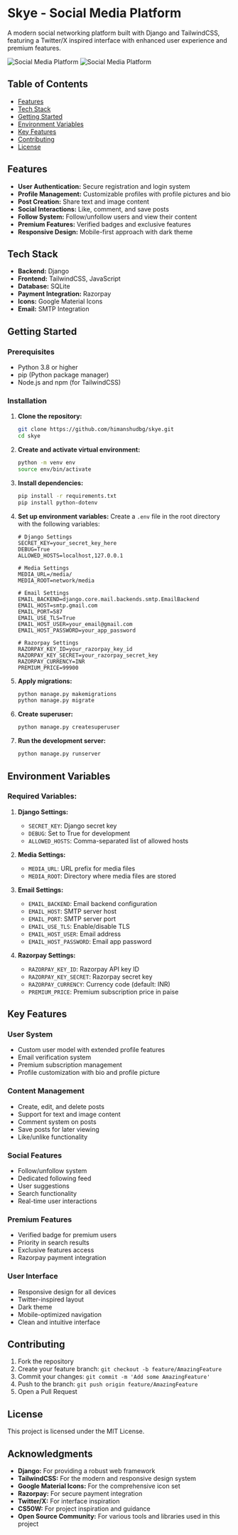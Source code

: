 # Skye - Social Media Platform

A modern social networking platform built with Django and TailwindCSS, featuring a Twitter/X inspired interface with enhanced user experience and premium features.

![Social Media Platform](network/static/network/Images/screenshot1.png)
![Social Media Platform](network/static/network/Images/screenshot2.png)

## Table of Contents

- [Features](#features)
- [Tech Stack](#tech-stack)
- [Getting Started](#getting-started)
- [Environment Variables](#environment-variables)
- [Key Features](#key-features)
- [Contributing](#contributing)
- [License](#license)

## Features

- **User Authentication:** Secure registration and login system
- **Profile Management:** Customizable profiles with profile pictures and bio
- **Post Creation:** Share text and image content
- **Social Interactions:** Like, comment, and save posts
- **Follow System:** Follow/unfollow users and view their content
- **Premium Features:** Verified badges and exclusive features
- **Responsive Design:** Mobile-first approach with dark theme

## Tech Stack

- **Backend:** Django
- **Frontend:** TailwindCSS, JavaScript
- **Database:** SQLite
- **Payment Integration:** Razorpay
- **Icons:** Google Material Icons
- **Email:** SMTP Integration

## Getting Started

### Prerequisites

- Python 3.8 or higher
- pip (Python package manager)
- Node.js and npm (for TailwindCSS)

### Installation

1. **Clone the repository:**
   ```bash
   git clone https://github.com/himanshudbg/skye.git
   cd skye
   ```

2. **Create and activate virtual environment:**
   ```bash
   python -m venv env
   source env/bin/activate
   ```

3. **Install dependencies:**
   ```bash
   pip install -r requirements.txt
   pip install python-dotenv
   ```

4. **Set up environment variables:**
   Create a `.env` file in the root directory with the following variables:
   ```plaintext
   # Django Settings
   SECRET_KEY=your_secret_key_here
   DEBUG=True
   ALLOWED_HOSTS=localhost,127.0.0.1

   # Media Settings
   MEDIA_URL=/media/
   MEDIA_ROOT=network/media

   # Email Settings
   EMAIL_BACKEND=django.core.mail.backends.smtp.EmailBackend
   EMAIL_HOST=smtp.gmail.com
   EMAIL_PORT=587
   EMAIL_USE_TLS=True
   EMAIL_HOST_USER=your_email@gmail.com
   EMAIL_HOST_PASSWORD=your_app_password

   # Razorpay Settings
   RAZORPAY_KEY_ID=your_razorpay_key_id
   RAZORPAY_KEY_SECRET=your_razorpay_secret_key
   RAZORPAY_CURRENCY=INR
   PREMIUM_PRICE=99900
   ```

5. **Apply migrations:**
   ```bash
   python manage.py makemigrations
   python manage.py migrate
   ```

6. **Create superuser:**
   ```bash
   python manage.py createsuperuser
   ```

7. **Run the development server:**
   ```bash
   python manage.py runserver
   ```

## Environment Variables

### Required Variables:

1. **Django Settings:**
   - `SECRET_KEY`: Django secret key
   - `DEBUG`: Set to True for development
   - `ALLOWED_HOSTS`: Comma-separated list of allowed hosts

2. **Media Settings:**
   - `MEDIA_URL`: URL prefix for media files
   - `MEDIA_ROOT`: Directory where media files are stored

3. **Email Settings:**
   - `EMAIL_BACKEND`: Email backend configuration
   - `EMAIL_HOST`: SMTP server host
   - `EMAIL_PORT`: SMTP server port
   - `EMAIL_USE_TLS`: Enable/disable TLS
   - `EMAIL_HOST_USER`: Email address
   - `EMAIL_HOST_PASSWORD`: Email app password

4. **Razorpay Settings:**
   - `RAZORPAY_KEY_ID`: Razorpay API key ID
   - `RAZORPAY_KEY_SECRET`: Razorpay secret key
   - `RAZORPAY_CURRENCY`: Currency code (default: INR)
   - `PREMIUM_PRICE`: Premium subscription price in paise

## Key Features

### User System
- Custom user model with extended profile features
- Email verification system
- Premium subscription management
- Profile customization with bio and profile picture

### Content Management
- Create, edit, and delete posts
- Support for text and image content
- Comment system on posts
- Save posts for later viewing
- Like/unlike functionality

### Social Features
- Follow/unfollow system
- Dedicated following feed
- User suggestions
- Search functionality
- Real-time user interactions

### Premium Features
- Verified badge for premium users
- Priority in search results
- Exclusive features access
- Razorpay payment integration

### User Interface
- Responsive design for all devices
- Twitter-inspired layout
- Dark theme
- Mobile-optimized navigation
- Clean and intuitive interface

## Contributing

1. Fork the repository
2. Create your feature branch: `git checkout -b feature/AmazingFeature`
3. Commit your changes: `git commit -m 'Add some AmazingFeature'`
4. Push to the branch: `git push origin feature/AmazingFeature`
5. Open a Pull Request

## License

This project is licensed under the MIT License.

## Acknowledgments

- **Django:** For providing a robust web framework
- **TailwindCSS:** For the modern and responsive design system
- **Google Material Icons:** For the comprehensive icon set
- **Razorpay:** For secure payment integration
- **Twitter/X:** For interface inspiration
- **CS50W:** For project inspiration and guidance
- **Open Source Community:** For various tools and libraries used in this project